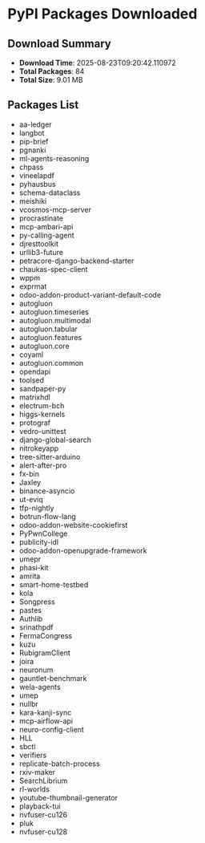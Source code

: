 # PyPI Packages Downloaded

## Download Summary
- **Download Time**: 2025-08-23T09:20:42.110972
- **Total Packages**: 84
- **Total Size**: 9.01 MB

## Packages List
- aa-ledger
- langbot
- pip-brief
- pgnanki
- ml-agents-reasoning
- chpass
- vineelapdf
- pyhausbus
- schema-dataclass
- meishiki
- vcosmos-mcp-server
- procrastinate
- mcp-ambari-api
- py-calling-agent
- djresttoolkit
- urllib3-future
- petracore-django-backend-starter
- chaukas-spec-client
- wppm
- exprmat
- odoo-addon-product-variant-default-code
- autogluon
- autogluon.timeseries
- autogluon.multimodal
- autogluon.tabular
- autogluon.features
- autogluon.core
- coyaml
- autogluon.common
- opendapi
- toolsed
- sandpaper-py
- matrixhdl
- electrum-bch
- higgs-kernels
- protograf
- vedro-unittest
- django-global-search
- nitrokeyapp
- tree-sitter-arduino
- alert-after-pro
- fx-bin
- Jaxley
- binance-asyncio
- ut-eviq
- tfp-nightly
- botrun-flow-lang
- odoo-addon-website-cookiefirst
- PyPwnCollege
- publicity-idl
- odoo-addon-openupgrade-framework
- umepr
- phasi-kit
- amrita
- smart-home-testbed
- kola
- Songpress
- pastes
- Authlib
- srinathpdf
- FermaCongress
- kuzu
- RubigramClient
- joira
- neuronum
- gauntlet-benchmark
- wela-agents
- umep
- nullbr
- kara-kanji-sync
- mcp-airflow-api
- neuro-config-client
- HLL
- sbctl
- verifiers
- replicate-batch-process
- rxiv-maker
- SearchLibrium
- rl-worlds
- youtube-thumbnail-generator
- playback-tui
- nvfuser-cu126
- pluk
- nvfuser-cu128
